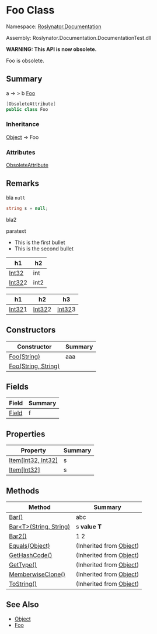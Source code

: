 # Foo Class

Namespace: [Roslynator.Documentation](../README.md)

Assembly: Roslynator\.Documentation\.DocumentationTest\.dll

**WARNING: This API is now obsolete\.**

Foo is obsolete\.

## Summary

a → > b [Foo](./README.md)

```csharp
[ObsoleteAttribute]
public class Foo
```

### Inheritance

[Object](https://docs.microsoft.com/en-us/dotnet/api/system.object) &#x2192; Foo

### Attributes

[ObsoleteAttribute](https://docs.microsoft.com/en-us/dotnet/api/system.obsoleteattribute)

## Remarks

bla `null`

```csharp
string s = null;
```


bla2


paratext


* This is the first bullet
* This is the second bullet

| h1  | h2  |
| --- | --- |
| [Int32](https://docs.microsoft.com/en-us/dotnet/api/system.int32) | int |
| [Int32](https://docs.microsoft.com/en-us/dotnet/api/system.int32)2 | int2 |


| h1  | h2  | h3  |
| --- | --- | --- |
| [Int32](https://docs.microsoft.com/en-us/dotnet/api/system.int32)1 | [Int32](https://docs.microsoft.com/en-us/dotnet/api/system.int32)2 | [Int32](https://docs.microsoft.com/en-us/dotnet/api/system.int32)3 |

## Constructors

| Constructor | Summary |
| ----------- | ------- |
| [Foo(String)](-ctor/README.md) | aaa |
| [Foo(String, String)](-ctor/README.md) | |

## Fields

| Field | Summary |
| ----- | ------- |
| [Field](Field/README.md) | f |

## Properties

| Property | Summary |
| -------- | ------- |
| [Item\[Int32, Int32\]](Item/README.md) | s |
| [Item\[Int32\]](Item/README.md) | s |

## Methods

| Method | Summary |
| ------ | ------- |
| [Bar()](Bar/README.md) | abc |
| [Bar\<T>(String, String)](Bar-1/README.md) | s **value** **T** |
| [Bar2()](Bar2/README.md) |     1 2 |
| [Equals(Object)](https://docs.microsoft.com/en-us/dotnet/api/system.object.equals) |  \(Inherited from [Object](https://docs.microsoft.com/en-us/dotnet/api/system.object)\) |
| [GetHashCode()](https://docs.microsoft.com/en-us/dotnet/api/system.object.gethashcode) |  \(Inherited from [Object](https://docs.microsoft.com/en-us/dotnet/api/system.object)\) |
| [GetType()](https://docs.microsoft.com/en-us/dotnet/api/system.object.gettype) |  \(Inherited from [Object](https://docs.microsoft.com/en-us/dotnet/api/system.object)\) |
| [MemberwiseClone()](https://docs.microsoft.com/en-us/dotnet/api/system.object.memberwiseclone) |  \(Inherited from [Object](https://docs.microsoft.com/en-us/dotnet/api/system.object)\) |
| [ToString()](https://docs.microsoft.com/en-us/dotnet/api/system.object.tostring) |  \(Inherited from [Object](https://docs.microsoft.com/en-us/dotnet/api/system.object)\) |

## See Also

* [Object](https://docs.microsoft.com/en-us/dotnet/api/system.object)
* [Foo](./README.md)

